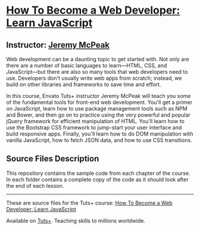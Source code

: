 # [How To Become a Web Developer: Learn JavaScript][published url]
## Instructor: [Jeremy McPeak][instructor url]


Web development can be a daunting topic to get started with. Not only are there are a number of basic languages to learn—HTML, CSS, and JavaScript—but there are also so many tools that web developers need to use. Developers don't usually write web apps from scratch; instead, we build on other libraries and frameworks to save time and effort.

In this course, Envato Tuts+ instructor Jeremy McPeak will teach you some of the fundamental tools for front-end web development. You'll get a primer on JavaScript, learn how to use package management tools such as NPM and Bower, and then go on to practice using the very powerful and popular jQuery framework for efficient manipulation of HTML. You'll learn how to use the Bootstrap CSS framework to jump-start your user interface and build responsive apps. Finally, you'll learn how to do DOM manipulation with vanilla JavaScript, how to fetch JSON data, and how to use CSS transitions.


## Source Files Description


This repository contains the sample code from each chapter of the course. In each folder contains a complete copy of the code as it should look after the end of each lesson. 


------

These are source files for the Tuts+ course: [How To Become a Web Developer: Learn JavaScript][published url]

Available on [Tuts+](https://tutsplus.com). Teaching skills to millions worldwide.

[published url]: https://code.tutsplus.com/courses/how-to-become-a-web-developer:-learn-javascript
[instructor url]: https://tutsplus.com/authors/jeremy-mcpeak
